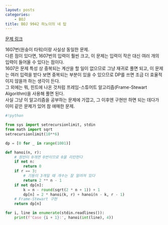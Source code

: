 ```yaml
---
layout: posts
categories:
    - BOJ
title: BOJ 9942 하노이의 네 탑
---
```


[문제 링크](https://www.acmicpc.net/problem/9942)

1607번(원숭이 타워)이랑 사실상 동일한 문제.  
다른 점이 있다면, 1607번의 입력이 훨씬 크고, 이 문제는 입력이 작은 대신 여러 개의 입력이 들어올 수 있다는 점이다.  
1607은 문제 특성 상 중복되는 계산을 할 일이 없으므로 그냥 재귀로 풀면 되고, 이 문제는 여러 입력을 받다 보면 중복되는 부분이 있을 수 있으므로 DP를 쓰면 조금 더 효율적이지 않을까 하는 생각이 든다.  
그 외에는 뭐, 힌트에 나온 것처럼 프레임-스튜어트 알고리즘(Frame-Stewart Algorithm)을 사용해 풀면 된다.  
사실 그냥 이 알고리즘을 공부하는 문제에 가깝고, 그 이후엔 구현만 하면 되는 데다가 이미 같은 문제가 있어 참 애매한 문제.  


```python
#!python

from sys import setrecursionlimit, stdin
from math import sqrt
setrecursionlimit(10**6)

dp = [0 for _ in range(1001)]

def hanoi(n, r):
    # 원반이 0개면 0번이므로 0을 리턴한다
    if not n:
        return 0
    if r == 3:
        # 기둥이 3개일 때 개수는 잘 알려져 있다
        return 2 ** n - 1
    if not dp[n]:
        k = n - round(sqrt(2 * n + 1)) + 1
        dp[n] = 2 * hanoi(k, r) + hanoi(n - k, r - 1)
    # Frame-Stewart 구현
    return dp[n]

for i, line in enumerate(stdin.readlines()):
    print(f'Case {i + 1}:', hanoi(int(line), 4))

```
